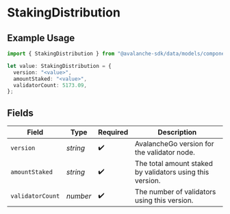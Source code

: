 # StakingDistribution

## Example Usage

```typescript
import { StakingDistribution } from "@avalanche-sdk/data/models/components";

let value: StakingDistribution = {
  version: "<value>",
  amountStaked: "<value>",
  validatorCount: 5173.09,
};
```

## Fields

| Field                                                     | Type                                                      | Required                                                  | Description                                               |
| --------------------------------------------------------- | --------------------------------------------------------- | --------------------------------------------------------- | --------------------------------------------------------- |
| `version`                                                 | *string*                                                  | :heavy_check_mark:                                        | AvalancheGo version for the validator node.               |
| `amountStaked`                                            | *string*                                                  | :heavy_check_mark:                                        | The total amount staked by validators using this version. |
| `validatorCount`                                          | *number*                                                  | :heavy_check_mark:                                        | The number of validators using this version.              |